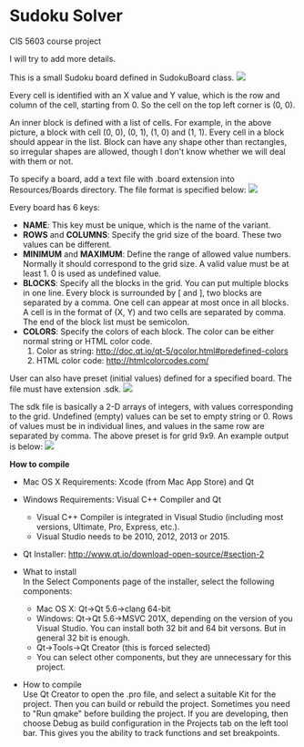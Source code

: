 # Sudoku Solver
CIS 5603 course project

I will try to add more details.

This is a small Sudoku board defined in SudokuBoard class.
<img src="https://github.com/autopear/Sudoku-Solver/blob/master/Documents/Images/01.png">

Every cell is identified with an X value and Y value, which is the row and column of the cell, starting from 0. So the cell on the top left corner is (0, 0).

An inner block is defined with a list of cells. For example, in the above picture, a block with cell (0, 0), (0, 1), (1, 0) and (1, 1). Every cell in a block should appear in the list. Block can have any shape other than rectangles, so irregular shapes are allowed, though I don't know whether we will deal with them or not.

To specify a board, add a text file with .board extension into Resources/Boards directory. The file format is specified below:
<img src="https://github.com/autopear/Sudoku-Solver/blob/master/Documents/Images/02.png">

Every board has 6 keys:<ul>
<li><b>NAME</b>: This key must be unique, which is the name of the variant.</li>
<li><b>ROWS</b> and <b>COLUMNS</b>: Specify the grid size of the board. These two values can be different.</li>
<li><b>MINIMUM</b> and <b>MAXIMUM</b>: Define the range of allowed value numbers. Normally it should correspond to the grid size. A valid value must be at least 1. 0 is used as undefined value.</li>
<li><b>BLOCKS</b>: Specify all the blocks in the grid. You can put multiple blocks in one line. Every block is surrounded by [ and ], two blocks are separated by a comma. One cell can appear at most once in all blocks. A cell is in the format of (X, Y) and two cells are separated by comma. The end of the block list must be semicolon.</li>
<li><b>COLORS</b>: Specify the colors of each block. The color can be either normal string or HTML color code.<ol>
  <li>Color as string: <a href="http://doc.qt.io/qt-5/qcolor.html#predefined-colors" target="_blank">http://doc.qt.io/qt-5/qcolor.html#predefined-colors</a></li>
  <li>HTML color code: <a href="http://htmlcolorcodes.com/" target="_blank">http://htmlcolorcodes.com/</a></li>
</ol></li>
</ul>

User can also have preset (initial values) defined for a specified board. The file must have extension .sdk.
<img src="https://github.com/autopear/Sudoku-Solver/blob/master/Documents/Images/03.png">

The sdk file is basically a 2-D arrays of integers, with values corresponding to the grid. Undefined (empty) values can be set to empty string or 0. Rows of values must be in individual lines, and values in the same row are separated by comma. The above preset is for grid 9x9. An example output is below:
<img src="https://github.com/autopear/Sudoku-Solver/blob/master/Bin/Preview_9x9_Presets.png">


<b>How to compile</b>
<ul>	  
<li><p>Mac OS X Requirements: Xcode (from Mac App Store) and Qt</p></li>

<li><p>Windows Requirements: Visual C++ Compiler and Qt<ul>
	<li>Visual C++ Compiler is integrated in Visual Studio (including most versions, Ultimate, Pro, Express, etc.).</li>
	<li>Visual Studio needs to be 2010, 2012, 2013 or 2015.</li></ul></p></li>

<li><p>Qt Installer: <a href="http://www.qt.io/download-open-source/#section-2">http://www.qt.io/download-open-source/#section-2</a></p></li>
  
<li><p>What to install<br/>In the Select Components page of the installer, select the following components:<ul>
<li>Mac OS X: Qt->Qt 5.6->clang 64-bit</li>
<li>Windows: Qt->Qt 5.6->MSVC 201X, depending on the version of you Visual Studio. You can install both 32 bit and 64 bit versons. But in general 32 bit is enough.</li>
<li>Qt->Tools->Qt Creator (this is forced selected)</li>
<li>You can select other components, but they are unnecessary for this project.</li></ul></p></li>
<li><p>How to compile<br/>Use Qt Creator to open the .pro file, and select a suitable Kit for the project. Then you can build or rebuild the project. Sometimes you need to "Run qmake" before building the project. If you are developing, then choose Debug as build configuration in the Projects tab on the left tool bar. This gives you the ability to track functions and set breakpoints.</li>
</li></ul>
